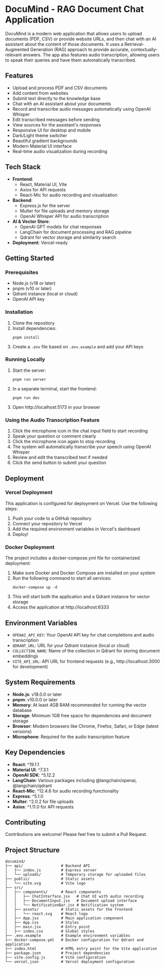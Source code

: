 # DocuMind - RAG Document Chat Application

DocuMind is a modern web application that allows users to upload documents (PDF, CSV) or provide website URLs, and then chat with an AI assistant about the content of those documents. It uses a Retrieval-Augmented Generation (RAG) approach to provide accurate, contextually-relevant answers. The app also features audio transcription, allowing users to speak their queries and have them automatically transcribed.

## Features

- Upload and process PDF and CSV documents
- Add content from websites
- Submit text directly to the knowledge base
- Chat with an AI assistant about your documents
- Record and transcribe audio messages automatically using OpenAI Whisper
- Edit transcribed messages before sending
- View sources for the assistant's responses
- Responsive UI for desktop and mobile
- Dark/Light theme switcher
- Beautiful gradient backgrounds
- Modern Material UI interface
- Real-time audio visualization during recording

## Tech Stack

- **Frontend**: 
  - React, Material UI, Vite
  - Axios for API requests
  - React-Mic for audio recording and visualization
- **Backend**: 
  - Express.js for the server
  - Multer for file uploads and memory storage
  - OpenAI Whisper API for audio transcription
- **AI & Vector Store**: 
  - OpenAI GPT models for chat responses
  - LangChain for document processing and RAG pipeline
  - Qdrant for vector storage and similarity search
- **Deployment**: Vercel-ready

## Getting Started

### Prerequisites

- Node.js (v18 or later)
- pnpm (v10 or later)
- Qdrant instance (local or cloud)
- OpenAI API key

### Installation

1. Clone the repository
2. Install dependencies:
   ```
   pnpm install
   ```
3. Create a `.env` file based on `.env.example` and add your API keys

### Running Locally

1. Start the server:
   ```
   pnpm run server
   ```
2. In a separate terminal, start the frontend:
   ```
   pnpm run dev
   ```
3. Open http://localhost:5173 in your browser

### Using the Audio Transcription Feature

1. Click the microphone icon in the chat input field to start recording
2. Speak your question or comment clearly
3. Click the microphone icon again to stop recording
4. The system will automatically transcribe your speech using OpenAI Whisper
5. Review and edit the transcribed text if needed
6. Click the send button to submit your question

## Deployment

### Vercel Deployment

This application is configured for deployment on Vercel. Use the following steps:

1. Push your code to a GitHub repository
2. Connect your repository to Vercel
3. Add the required environment variables in Vercel's dashboard
4. Deploy!

### Docker Deployment

The project includes a docker-compose.yml file for containerized deployment:

1. Make sure Docker and Docker Compose are installed on your system
2. Run the following command to start all services:
   ```
   docker-compose up -d
   ```
3. This will start both the application and a Qdrant instance for vector storage
4. Access the application at http://localhost:6333

## Environment Variables

- `OPENAI_API_KEY`: Your OpenAI API key for chat completions and audio transcription
- `QDRANT_URL`: URL for your Qdrant instance (local or cloud)
- `COLLECTION_NAME`: Name of the collection in Qdrant for storing document embeddings
- `VITE_API_URL`: API URL for frontend requests (e.g., http://localhost:3000 for development)

## System Requirements

- **Node.js**: v18.0.0 or later
- **pnpm**: v10.0.0 or later
- **Memory**: At least 4GB RAM recommended for running the vector database
- **Storage**: Minimum 1GB free space for dependencies and document storage
- **Browser**: Modern browsers like Chrome, Firefox, Safari, or Edge (latest versions)
- **Microphone**: Required for the audio transcription feature

## Key Dependencies

- **React**: ^19.1.1
- **Material UI**: ^7.3.1
- **OpenAI SDK**: ^5.12.2
- **LangChain**: Various packages including @langchain/openai, @langchain/qdrant
- **React-Mic**: ^12.4.6 for audio recording functionality
- **Express**: ^5.1.0
- **Multer**: ^2.0.2 for file uploads
- **Axios**: ^1.11.0 for API requests

## Contributing

Contributions are welcome! Please feel free to submit a Pull Request.

## Project Structure

```
documind/
├── api/                 # Backend API
│   ├── index.js         # Express server
│   └── uploads/         # Temporary storage for uploaded files
├── public/              # Static assets
│   └── vite.svg         # Vite logo
├── src/
│   ├── components/      # React components
│   │   ├── ChatInterface.jsx   # Chat UI with audio recording
│   │   ├── DocumentInput.jsx   # Document upload interface
│   │   └── NotificationBar.jsx # Notification system
│   ├── assets/          # Static assets for the frontend
│   │   └── react.svg    # React logo
│   ├── App.jsx          # Main application component
│   ├── App.css          # Styles
│   ├── main.jsx         # Entry point
│   ├── index.css        # Global styles
├── .env.example         # Example environment variables
├── docker-compose.yml   # Docker configuration for Qdrant and application
├── index.html           # HTML entry point for the Vite application
├── package.json         # Project dependencies
├── vite.config.js       # Vite configuration
└── vercel.json          # Vercel deployment configuration
```
